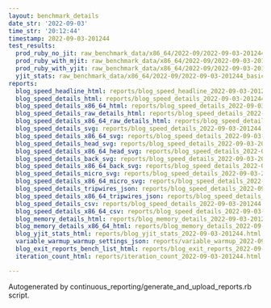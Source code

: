 ```yaml
---
layout: benchmark_details
date_str: '2022-09-03'
time_str: '20:12:44'
timestamp: 2022-09-03-201244
test_results:
  prod_ruby_no_jit: raw_benchmark_data/x86_64/2022-09/2022-09-03-201244_basic_benchmark_prod_ruby_no_jit.json
  prod_ruby_with_mjit: raw_benchmark_data/x86_64/2022-09/2022-09-03-201244_basic_benchmark_prod_ruby_with_mjit.json
  prod_ruby_with_yjit: raw_benchmark_data/x86_64/2022-09/2022-09-03-201244_basic_benchmark_prod_ruby_with_yjit.json
  yjit_stats: raw_benchmark_data/x86_64/2022-09/2022-09-03-201244_basic_benchmark_yjit_stats.json
reports:
  blog_speed_headline_html: reports/blog_speed_headline_2022-09-03-201244.html
  blog_speed_details_html: reports/blog_speed_details_2022-09-03-201244.html
  blog_speed_details_x86_64_html: reports/blog_speed_details_2022-09-03-201244.x86_64.html
  blog_speed_details_raw_details_html: reports/blog_speed_details_2022-09-03-201244.raw_details.html
  blog_speed_details_x86_64_raw_details_html: reports/blog_speed_details_2022-09-03-201244.x86_64.raw_details.html
  blog_speed_details_svg: reports/blog_speed_details_2022-09-03-201244.svg
  blog_speed_details_x86_64_svg: reports/blog_speed_details_2022-09-03-201244.x86_64.svg
  blog_speed_details_head_svg: reports/blog_speed_details_2022-09-03-201244.head.svg
  blog_speed_details_x86_64_head_svg: reports/blog_speed_details_2022-09-03-201244.x86_64.head.svg
  blog_speed_details_back_svg: reports/blog_speed_details_2022-09-03-201244.back.svg
  blog_speed_details_x86_64_back_svg: reports/blog_speed_details_2022-09-03-201244.x86_64.back.svg
  blog_speed_details_micro_svg: reports/blog_speed_details_2022-09-03-201244.micro.svg
  blog_speed_details_x86_64_micro_svg: reports/blog_speed_details_2022-09-03-201244.x86_64.micro.svg
  blog_speed_details_tripwires_json: reports/blog_speed_details_2022-09-03-201244.tripwires.json
  blog_speed_details_x86_64_tripwires_json: reports/blog_speed_details_2022-09-03-201244.x86_64.tripwires.json
  blog_speed_details_csv: reports/blog_speed_details_2022-09-03-201244.csv
  blog_speed_details_x86_64_csv: reports/blog_speed_details_2022-09-03-201244.x86_64.csv
  blog_memory_details_html: reports/blog_memory_details_2022-09-03-201244.html
  blog_memory_details_x86_64_html: reports/blog_memory_details_2022-09-03-201244.x86_64.html
  blog_yjit_stats_html: reports/blog_yjit_stats_2022-09-03-201244.html
  variable_warmup_warmup_settings_json: reports/variable_warmup_2022-09-03-201244.warmup_settings.json
  blog_exit_reports_bench_list_html: reports/blog_exit_reports_2022-09-03-201244.bench_list.html
  iteration_count_html: reports/iteration_count_2022-09-03-201244.html

---
```

Autogenerated by continuous_reporting/generate_and_upload_reports.rb script.
